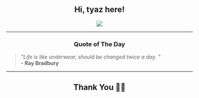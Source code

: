 <h2 align="center"> Hi, tyaz here!</h2>

<p align="center">
<a href="https://github.com/tyazx" alt="github streak"><img src="https://dvst-streak.herokuapp.com/?user=tyazx&theme=tokyonight&fire=DD472C"></a>
</p>

<hr>
<h3 align="center">Quote of The Day</h3>
<p align="center">
<blockquote>
<i>"Life is like underwear, should be changed twice a day.  "</i>
<br>
<b>- Ray Bradbury</b>
</blockquote>
</p>


<hr>
<h2 align="center">Thank You 🙏🏼</h2>
